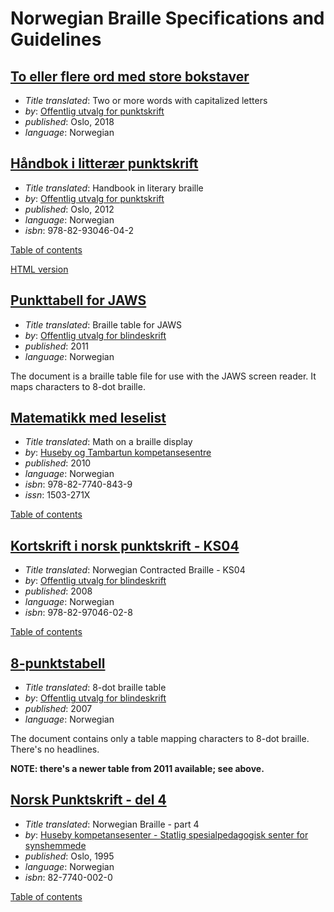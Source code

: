 Norwegian Braille Specifications and Guidelines
===============================================

## [To eller flere ord med store bokstaver](2018%20-%20To%20eller%20flere%20ord%20med%20store%20bokstaver.pdf)

 * _Title translated_: Two or more words with capitalized letters
 * _by_: [Offentlig utvalg for punktskrift](http://www.punktskriftutvalget.no/)
 * _published_: Oslo, 2018
 * _language_: Norwegian

## [Håndbok i litterær punktskrift](2012%20-%20Håndbok%20i%20litterær%20punktskrift.pdf)

 * _Title translated_: Handbook in literary braille
 * _by_: [Offentlig utvalg for punktskrift](http://www.punktskriftutvalget.no/)
 * _published_: Oslo, 2012
 * _language_: Norwegian
 * _isbn_: 978-82-93046-04-2

[Table of contents](2012%20-%20Håndbok%20i%20litterær%20punktskrift.toc.md)

[HTML version](http://www.punktskriftutvalget.no/standarder/handbok-innhold/)

## [Punkttabell for JAWS](2011%20-%20Punkttabell%20for%20JAWS.jbt)

 * _Title translated_: Braille table for JAWS
 * _by_: [Offentlig utvalg for blindeskrift](http://www.punktskriftutvalget.no/)
 * _published_: 2011
 * _language_: Norwegian

The document is a braille table file for use with the JAWS screen reader.
It maps characters to 8-dot braille.

## [Matematikk med leselist](2010%20-%20Matematikk%20med%20leselist.pdf)

 * _Title translated_: Math on a braille display
 * _by_: [Huseby og Tambartun kompetansesentre](http://www.statped.no/Spraksider/In-English/)
 * _published_: 2010
 * _language_: Norwegian
 * _isbn_: 978-82-7740-843-9
 * _issn_: 1503-271X

[Table of contents](2010%20-%20Matematikk%20med%20leselist.toc.md)

## [Kortskrift i norsk punktskrift - KS04](2008%20-%20Kortskrift%20i%20norsk%20punktskrift%20-%20KS04.doc)

 * _Title translated_: Norwegian Contracted Braille - KS04
 * _by_: [Offentlig utvalg for blindeskrift](http://www.punktskriftutvalget.no/)
 * _published_: 2008
 * _language_: Norwegian
 * _isbn_: 978-82-97046-02-8
 
[Table of contents](2008%20-%20Kortskrift%20i%20norsk%20punktskrift%20-%20KS04.toc.md)

## [8-punktstabell](2007%20-%208-punktstabell.docx)

 * _Title translated_: 8-dot braille table
 * _by_: [Offentlig utvalg for blindeskrift](http://www.punktskriftutvalget.no/)
 * _published_: 2007
 * _language_: Norwegian

The document contains only a table mapping characters to 8-dot braille.
There's no headlines.

**NOTE: there's a newer table from 2011 available; see above.**

## [Norsk Punktskrift - del 4](1995%20-%20Norsk%20Punktskrift%20-%20del%204.pdf)

 * _Title translated_: Norwegian Braille - part 4
 * _by_: [Huseby kompetansesenter - Statlig spesialpedagogisk senter for synshemmede](http://www.statped.no/Spraksider/In-English/)
 * _published_: Oslo, 1995
 * _language_: Norwegian
 * _isbn_: 82-7740-002-0

[Table of contents](1995%20-%20Norsk%20Punktskrift%20-%20del%204.toc.md)
